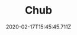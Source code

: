 ---
templateKey: blog-post
featuredpost: false
date: 2020-02-17T15:45:45.711Z
type: fish
title: Chub
description: A common freshwater fish known for its voracious appetite.
note: 
sellPrice: 50
featuredimage: /img/Chub.png
tags:
  - Forest
  - Mountain
  - 6am - 2am
  - Spring
  - Summer
  - Fall
  - Winter
  - AnyWeather
  - Field Research Bundle
---